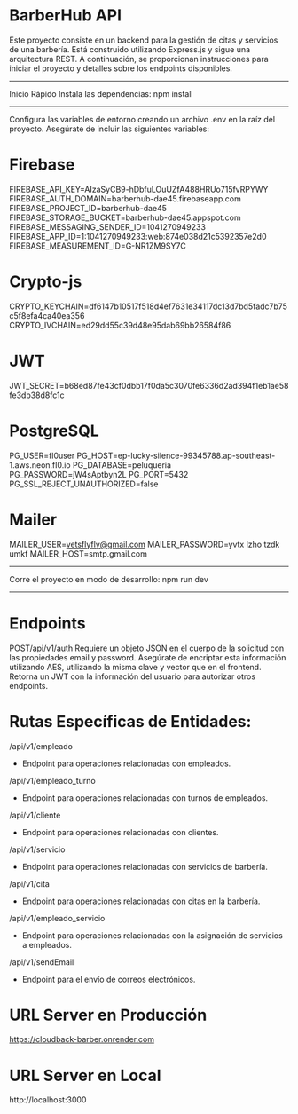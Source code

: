 # BarberHub API
Este proyecto consiste en un backend para la gestión de citas y servicios de una barbería. 
Está construido utilizando Express.js y sigue una arquitectura REST. A continuación, 
se proporcionan instrucciones para iniciar el proyecto y detalles sobre los endpoints disponibles.

-------------------------------
Inicio Rápido
Instala las dependencias:
npm install

--------------------------------
Configura las variables de entorno creando un archivo .env en la raíz del proyecto. 
Asegúrate de incluir las siguientes variables:
# Firebase
FIREBASE_API_KEY=AIzaSyCB9-hDbfuLOuUZfA488HRUo715fvRPYWY
FIREBASE_AUTH_DOMAIN=barberhub-dae45.firebaseapp.com
FIREBASE_PROJECT_ID=barberhub-dae45
FIREBASE_STORAGE_BUCKET=barberhub-dae45.appspot.com
FIREBASE_MESSAGING_SENDER_ID=1041270949233
FIREBASE_APP_ID=1:1041270949233:web:874e038d21c5392357e2d0
FIREBASE_MEASUREMENT_ID=G-NR1ZM9SY7C

# Crypto-js
CRYPTO_KEYCHAIN=df6147b10517f518d4ef7631e34117dc13d7bd5fadc7b75c5f8efa4ca40ea356
CRYPTO_IVCHAIN=ed29dd55c39d48e95dab69bb26584f86

# JWT
JWT_SECRET=b68ed87fe43cf0dbb17f0da5c3070fe6336d2ad394f1eb1ae58fe3db38d8fc1c

# PostgreSQL
PG_USER=fl0user
PG_HOST=ep-lucky-silence-99345788.ap-southeast-1.aws.neon.fl0.io
PG_DATABASE=peluqueria
PG_PASSWORD=jW4sAptbyn2L
PG_PORT=5432
PG_SSL_REJECT_UNAUTHORIZED=false

# Mailer
MAILER_USER=vetsflyfly@gmail.com
MAILER_PASSWORD=yvtx lzho tzdk umkf
MAILER_HOST=smtp.gmail.com

--------------------------------
Corre el proyecto en modo de desarrollo:
npm run dev

--------------------------------
# Endpoints

POST/api/v1/auth
  Requiere un objeto JSON en el cuerpo de la solicitud con las propiedades email y password. 
  Asegúrate de encriptar esta información utilizando AES, utilizando la misma clave y vector que en el frontend. 
  Retorna un JWT con la información del usuario para autorizar otros endpoints.
  
# Rutas Específicas de Entidades:

/api/v1/empleado
 - Endpoint para operaciones relacionadas con empleados.
   
/api/v1/empleado_turno
 - Endpoint para operaciones relacionadas con turnos de empleados.

/api/v1/cliente
 - Endpoint para operaciones relacionadas con clientes.
   
/api/v1/servicio
 - Endpoint para operaciones relacionadas con servicios de barbería.
   
/api/v1/cita
 - Endpoint para operaciones relacionadas con citas en la barbería.
   
/api/v1/empleado_servicio
 - Endpoint para operaciones relacionadas con la asignación de servicios a empleados.
   
/api/v1/sendEmail
 - Endpoint para el envío de correos electrónicos.
   
# URL Server en Producción
https://cloudback-barber.onrender.com
# URL Server en Local
http://localhost:3000
